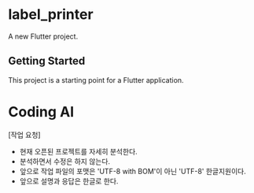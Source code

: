 # label_printer

A new Flutter project.

## Getting Started

This project is a starting point for a Flutter application.

# Coding AI
[작업 요청]
- 현재 오픈된 프로젝트를 자세히 분석한다.
- 분석하면서 수정은 하지 않는다.
- 앞으로 작업 파일의 포맷은 'UTF-8 with BOM'이 아닌 'UTF-8' 한글지원이다.
- 앞으로 설명과 응답은 한글로 한다.
